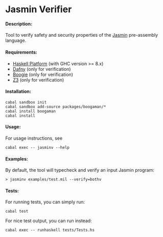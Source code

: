 # Jasmin Verifier

#### Description:
Tool to verify safety and security properties of the [Jasmin](https://github.com/jasmin-lang/) pre-assembly language.

#### Requirements:
* [Haskell Platform](https://www.haskell.org/platform/) (with GHC version >= 8.x)
* [Dafny](https://dafny.codeplex.com/) (only for verification)
* [Boogie](https://boogie.codeplex.com/) (only for verification)
* [Z3](https://z3.codeplex.com/) (only for verification)

#### Installation:
```
cabal sandbox init
cabal sandbox add-source packages/boogaman/*
cabal install boogaman
cabal install
```
#### Usage:
For usage instructions, see
```
cabal exec -- jasminv --help
```

#### Examples:

By default, the tool will typecheck and verify an input Jasmin program:
```
> jasminv examples/test.mil --verify=bothv
```

#### Tests:
For running tests, you can simply run:
```
cabal test
```
For nice test output, you can run instead:
```
cabal exec -- runhaskell tests/Tests.hs
```